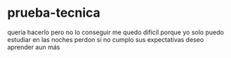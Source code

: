 # prueba-tecnica

queria hacerlo pero no lo conseguir me quedo dificil porque yo solo puedo estudiar en las noches perdon si no cumplo sus expectativas deseo aprender aun más
